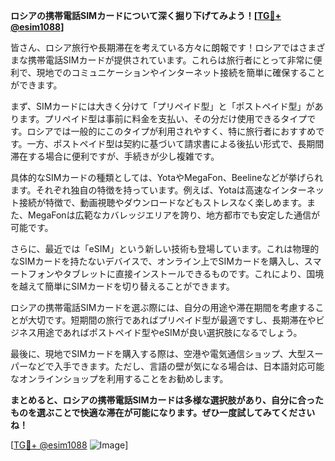 **ロシアの携帯電話SIMカードについて深く掘り下げてみよう！[[TG💪+ @esim1088](https://t.me/s/esim1088)]**

皆さん、ロシア旅行や長期滞在を考えている方々に朗報です！ロシアではさまざまな携帯電話SIMカードが提供されています。これらは旅行者にとって非常に便利で、現地でのコミュニケーションやインターネット接続を簡単に確保することができます。

まず、SIMカードには大きく分けて「プリペイド型」と「ポストペイド型」があります。プリペイド型は事前に料金を支払い、その分だけ使用できるタイプです。ロシアでは一般的にこのタイプが利用されやすく、特に旅行者におすすめです。一方、ポストペイド型は契約に基づいて請求書による後払い形式で、長期間滞在する場合に便利ですが、手続きが少し複雑です。

具体的なSIMカードの種類としては、YotaやMegaFon、Beelineなどが挙げられます。それぞれ独自の特徴を持っています。例えば、Yotaは高速なインターネット接続が特徴で、動画視聴やダウンロードなどもストレスなく楽しめます。また、MegaFonは広範なカバレッジエリアを誇り、地方都市でも安定した通信が可能です。

さらに、最近では「eSIM」という新しい技術も登場しています。これは物理的なSIMカードを持たないデバイスで、オンライン上でSIMカードを購入し、スマートフォンやタブレットに直接インストールできるものです。これにより、国境を越えて簡単にSIMカードを切り替えることができます。

ロシアの携帯電話SIMカードを選ぶ際には、自分の用途や滞在期間を考慮することが大切です。短期間の旅行であればプリペイド型が最適ですし、長期滞在やビジネス用途であればポストペイド型やeSIMが良い選択肢になるでしょう。

最後に、現地でSIMカードを購入する際は、空港や電気通信ショップ、大型スーパーなどで入手できます。ただし、言語の壁が気になる場合は、日本語対応可能なオンラインショップを利用することをお勧めします。

**まとめると、ロシアの携帯電話SIMカードは多様な選択肢があり、自分に合ったものを選ぶことで快適な滞在が可能になります。ぜひ一度試してみてくださいね！**

[[TG💪+ @esim1088](https://t.me/s/esim1088) ![Image](https://i.postimg.cc/Y0z9fWf4/image.png)]
